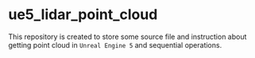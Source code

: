 # ue5_lidar_point_cloud
This repository is created to store some source file and instruction about getting point cloud in `Unreal Engine 5` and sequential operations.
